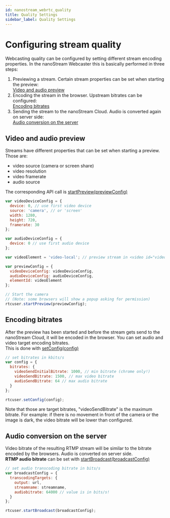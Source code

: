 ```yaml
---
id: nanostream_webrtc_quality
title: Quality Settings
sidebar_label: Quality Settings
---
```


# Configuring stream quality

Webcasting quality can be configured by setting different stream encoding properties.
In the nanoStream Webcaster this is basically performed in three steps:

1) Previewing a stream. Certain stream properties can be set when starting the preview: <br>
[Video and audio preview](#video-and-audio-preview) 
2) Encoding the stream in the browser. Upstream bitrates can be configured: <br>
[Encoding bitrates](#encoding-bitrates)
3) Sending the stream to the nanoStream Cloud. Audio is converted again on server side: <br>
[Audio conversion on the server](#audio-conversion-on-the-server)

 
 ## Video and audio preview 

Streams have different properties that can be set when starting a preview.<br>
Those are:

- video source (camera or screen share)
- video resolution
- video framerate
- audio source

The corresponding API call is [startPreview(previewConfig)](../nanostream_webrtc_api/#startpreviewconfig)

```js
var videoDeviceConfig = {
  device: 0, // use first video device
  source: 'camera', // or 'screen'
  width: 1280,
  height: 720,
  framerate: 30
};

var audioDeviceConfig = {
  device: 0 // use first audio device
};

var videoElement = 'video-local'; // preview stream in <video id="video-local"> tag

var previewConfig = {
  videoDeviceConfig: videoDeviceConfig,
  audioDeviceConfig: audioDeviceConfig,
  elementId: videoElement
};

// Start the camera
// (Note: some browsers will show a popup asking for permission)
rtcuser.startPreview(previewConfig);

```

## Encoding bitrates

After the preview has been started and before the stream gets send to the nanoStream Cloud, it will be encoded in the browser.
You can set audio and video target encoding bitrates. <br>
This is done with [setConfig(config)](../nanostream_webrtc_api/nanostream_webrtc_api#setconfigconfig)

```js
// set bitrates in kbits/s
var config = {
  bitrates: {
    videoSendInitialBitrate: 1000, // min bitrate (chrome only!)
    videoSendBitrate: 1500, // max video bitrate
    audioSendBitrate: 64 // max audio bitrate
  }
};

rtcuser.setConfig(config);
```

Note that those are target bitrates, "videoSendBitrate" is the maximum bitrate. For example: if there is no movement in front of the camera or the image is dark, the video bitrate will be lower than configured.

## Audio conversion on the server

Video bitrate of the resulting RTMP stream will be similar to the bitrate encoded by the browsers. Audio is converted on server side.<br>
<b>RTMP audio bitrate</b> can be set with [startBroadcast(broadcastConfig)](../nanostream_webrtc_api/nanostream_webrtc_api#startbroadcastconfig) 

```js
// set audio transcoding bitrate in bits/s
var broadcastConfig = {
  transcodingTargets: {
    output: url,
    streamname: streamname,
    audiobitrate: 64000 // value is in bits/s!
  }
};

rtcuser.startBroadcast(broadcastConfig);
```